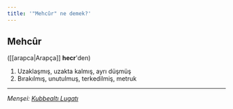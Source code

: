 ```yaml
---
title: '"Mehcûr" ne demek?'
---
```


## Mehcûr
([[arapca|Arapça]] **hecr**'den) 
1. Uzaklaşmış, uzakta kalmış, ayrı düşmüş
2. Bırakılmış, unutulmuş, terkedilmiş, metruk

---
*Menşei: [Kubbealtı Lugatı](https://www.lugatim.com/s/Mehcûr)*
